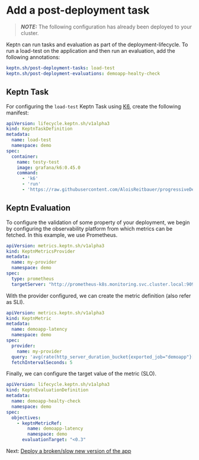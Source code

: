 # Add a post-deployment task

> **_NOTE:_** The following configuration has already been deployed to your cluster.

Keptn can run tasks and evaluation as part of the deployment-lifecycle.
To run a load-test on the application and then run an evaluation, add the following annotations:

```yaml
keptn.sh/post-deployment-tasks: load-test
keptn.sh/post-deployment-evaluations: demoapp-healty-check
```

## Keptn Task

For configuring the `load-test` Keptn Task using [K6](https://k6.io/), create the following manifest:

```yaml
apiVersion: lifecycle.keptn.sh/v1alpha3
kind: KeptnTaskDefinition
metadata:
  name: load-test
  namespace: demo
spec:
  container:
    name: testy-test
    image: grafana/k6:0.45.0
    command:
      - 'k6'
      - 'run'
      - 'https://raw.githubusercontent.com/AloisReitbauer/progressiveDelivery-masterclass/main/gitops/manifests/demo-application/load.js'
```

## Keptn Evaluation

To configure the validation of some property of your deployment,
we begin by configuring the observability platform
from which metrics can be fetched.
In this example, we use Prometheus.

```yaml
apiVersion: metrics.keptn.sh/v1alpha3
kind: KeptnMetricsProvider
metadata:
  name: my-provider
  namespace: demo
spec:
  type: prometheus
  targetServer: "http://prometheus-k8s.monitoring.svc.cluster.local:9090"
```

With the provider configured, we can create the metric definition (also refer as SLI).

```yaml
apiVersion: metrics.keptn.sh/v1alpha3
kind: KeptnMetric
metadata:
  name: demoapp-latency
  namespace: demo
spec:
  provider:
    name: my-provider
  query: 'avg(rate(http_server_duration_bucket{exported_job="demoapp"}[2m]))'
  fetchIntervalSeconds: 5
```

Finally, we can configure the target value of the metric (SLO). 

```yaml
apiVersion: lifecycle.keptn.sh/v1alpha3
kind: KeptnEvaluationDefinition
metadata:
  name: demoapp-healty-check
  namespace: demo
spec:
  objectives:
    - keptnMetricRef:
        name: demoapp-latency
        namespace: demo
      evaluationTarget: "<0.3"
```

Next: [Deploy a broken/slow new version of the app](slow_version.md)

